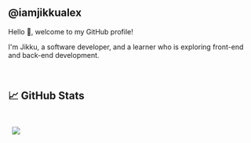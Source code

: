 ## @iamjikkualex

Hello 👋, welcome to my GitHub profile!

I'm Jikku, a software developer, and a learner who is exploring front-end and back-end development.

<br>

## &#x1f4c8; GitHub Stats

<br>

<a href="https://github.com/iamjikkualex">
  <img align="center" style="margin:0.5rem" src="https://github-readme-stats.vercel.app/api/top-langs/?username=iamjikkualex&title_color=ffffff&text_color=c9cacc&icon_color=4AB197&bg_color=1A2B34" />
</a>

